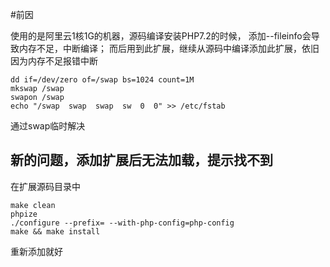 #前因

使用的是阿里云1核1G的机器，源码编译安装PHP7.2的时候， 添加--fileinfo会导致内存不足，中断编译；
而后用到此扩展，继续从源码中编译添加此扩展，依旧因为内存不足报错中断

```shell
dd if=/dev/zero of=/swap bs=1024 count=1M
mkswap /swap
swapon /swap
echo "/swap  swap  swap  sw  0  0" >> /etc/fstab
```

通过swap临时解决

## 新的问题，添加扩展后无法加载，提示找不到

在扩展源码目录中

```shell
make clean
phpize
./configure --prefix= --with-php-config=php-config
make && make install

```

重新添加就好